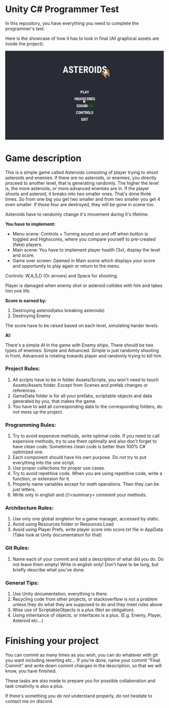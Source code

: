 # Unity C\# Programmer Test
In this repository, you have everything you need to complete the programmer's test.

Here is the showcase of how it has to look in final (All graphical assets are inside the project):

![](showcase.gif)

# Game description
This is a simple game called Asteroids consisting of player trying to shoot asteroids and enemies. If there are no asteroids, or enemies, you directly proceed to another level, that is generating randomly. The higher the level is, the more asteroids, or more advanced enemies are in. If the player shoots and asteroid, it breaks into two smaller ones. That's done three times. So from one big you get two smaller and from two smaller you get 4 even smaller. If those four are destroyed, they will be gone in scene too.

Asteroids have to randomly change it's movement during it's lifetime.

**You have to implement:** 
- Menu scene: Controls + Turning sound on and off when button is toggled and Highscores, where you compare yourself to pre-created (fake) players.
- Main scene: You have to implement player health (3x), display the level and score.
- Game over screen: Opened in Main scene which displays your score and opportunity to play again or return to the menu.

Controls: W,A,S,D (Or arrows) and Space for shooting.

Player is damaged when enemy shot or asteroid collides with him and takes him one life.

**Score is earned by:**
1. Destroying asteroid(also breaking asteroids)
2. Destroying Enemy

The score have to be raised based on each level, simulating harder levels.

**AI:**

There's a simple AI in the game with Enemy ships. There should be two types of enemies: Simple and Advanced. Simple is just randomly shooting in front, Advanced is rotating towards player and randomly trying to kill him.

### Project Rules:

1. All scripts have to be in folder Assets/Scripts, you won't need to touch Assets/Assets folder. Except from Scenes and prefab changes or references.
2. GameData folder is for all your prefabs, scriptable objects and data generated by you, that makes the game. 
3. You have to add all corresponding data to the corresponding folders, do not mess up the project. 

### Programming Rules:
1. Try to avoid expensive methods, write optimal code. If you need to call expensive methods, try to use them optimally and also don't forget to have clean code. Sometimes clean code is better than 100% C# optimized one.
2. Each component should have his own purpose. Do not try to put everything into the one script. 
3. Use proper collections for proper use cases. 
4. Try to avoid repetitive code. When you are using repetitive code, write a function, or extension for it.
5. Properly name variables except for math operations. Then they can be just letters. 
6. Write only in english and ///\<summary\> comment your methods.

### Architecture Rules:
1. Use only one global singleton for a game manager, accessed by static.
2. Avoid using Resources folder or Resources.Load
3. Avoid using Player Prefs, write player score into score.txt file in AppData (Take look at Unity documentation for that)

### Git Rules:
1. Name each of your commit and add a description of what did you do. Do not leave them empty! Write in english only! Don't have to be long, but briefly describe what you've done.

### General Tips:
1. Use Unity documentation, everything is there.
2. Recycling code from other projects, or stackoverflow is not a problem unless they do what they are supposed to do and they meet rules above
3. Wise use of ScriptableObjects is a plus (Not an obligation).
4. Using inheritance of objects, or interfaces is a plus. (E.g. Enemy, Player, Asteroid etc...)

# Finishing your project
You can commit as many times as you wish, you can do whatever with git you want including reverting etc... If you're done, name your commit "Final Commit" and write down commit changes in the description, so that we will know, you have finished.

These tasks are also made to prepare you for possible collaboration and task creativity is also a plus.

If there's something you do not understand properly, do not hesitate to contact me on discord.
